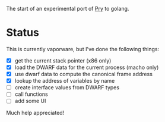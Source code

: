 The start of an experimental port of [Pry](https://pryrepl.org) to golang.

# Status

This is currently vaporware, but I've done the following things:

* [x] get the current stack pointer (x86 only)
* [x] load the DWARF data for the current process (macho only)
* [x] use dwarf data to compute the canonical frame address
* [x] lookup the address of variables by name
* [ ] create interface values from DWARF types
* [ ] call functions
* [ ] add some UI

Much help appreciated!
